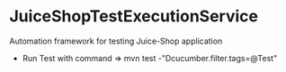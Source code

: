 # JuiceShopTestExecutionService
Automation framework for testing Juice-Shop application

- Run Test with command => mvn test -"Dcucumber.filter.tags=@Test"